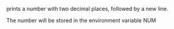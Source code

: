 prints a number with two decimal places, followed by a new line.



The number will be stored in the environment variable NUM
